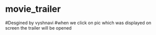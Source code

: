 # movie_trailer
#Desgined by vyshnavi
#when we click on pic which was displayed on screen the trailer will be opened 

